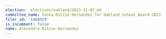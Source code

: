 ```yaml
---
election: _elections/oakland/2023-11-07.md
committee_name: Sasha Ritzie-Hernandez for Oakland School Board 2023
filer_id: '1460829'
is_incumbent: false
name: Alexandra Ritzie-Hernandez
---
```

